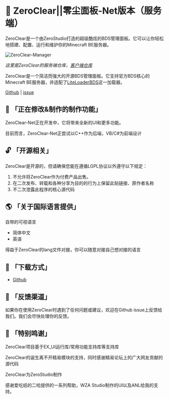 # 🚀 ZeroClear||零尘面板-Net版本（服务端）

ZeroClear是一个由ZeroStudio打造的超级酷炫的BDS管理面板。它可以让你轻松地搭建、配置、运行和维护你的Minecraft BE服务器。

![ZeroClear-Manager](https://socialify.git.ci/Litezero/ZeroClear-Manager/image?description=1&descriptionEditable=%E6%96%B0%E6%97%B6%E4%BB%A3BDS%E6%9C%8D%E5%8A%A1%E5%99%A8%E7%AE%A1%E7%90%86%E9%9D%A2%E6%9D%BF&font=Raleway&forks=1&issues=1&language=1&logo=https%3A%2F%2Fs1.ax1x.com%2F2022%2F11%2F11%2FzCmh0e.png&name=1&pattern=Floating%20Cogs&pulls=1&stargazers=1&theme=Light)

*这里是ZeroClear的服务端仓库，[客户端仓库](https://github.com/Litezero/ZeroClear-Manager-NET/)*

ZeroClear是一个简洁而强大的开源BDS管理面板。它支持官方BDS核心的Minecraft BE服务器，并适配了[LiteLoaderBDS](https://github.com/LiteLDev/LiteLoaderBDS)这一加载器。

[Github](https://github.com/Litezero) | [issue](https://github.com/Litezero/ZeroClear-manager/issues)

## 🎁 「正在修改&制作的制作功能」

ZeroClear-Net正在开发中，它将带来全新的UI和更多功能。

目前而言，ZeroClear-Net正尝试以C++作为后端，VB/C#为前端设计

## 🔓 「开源相关」

ZeroClear是开源的，但请确保您能在遵循LGPL协议以外遵守以下规定：

1. 不允许将ZeroClear作为付费产品出售。
2. 在二次发布、转载和各种分享为目的的行为上保留此贴链接、原作者名称
3. 不二次泄露此程序的核心源代码

## 🌎 「关于国际语言提供」

自带的可视语言

- 简体中文
- 英语

得益于ZeroClear的lang文件对接，你可以随意对接自己想对接的语言

## 💾 「下载方式」

- [Github](https://github.com/Litezero/ZeroClear-manager)

## 📝 「反馈渠道」

如果你在使用ZeroClear时遇到了任何问题或建议，欢迎在Github issue上反馈给我们。我们会尽快处理你的反馈。

## 💖 「特别鸣谢」

ZeroClear项目基于EX_UI运行库/常用功能支持库等支持库

ZeroClear的诞生离不开精易模块的支持，同时感谢精易论坛上的广大网友贡献的源代码

ZeroClear为ZeroStudio制作

感谢爱吃纸的二哈提供的一系列帮助，WZA Studio制作的UI以及ANL给我的支持。
